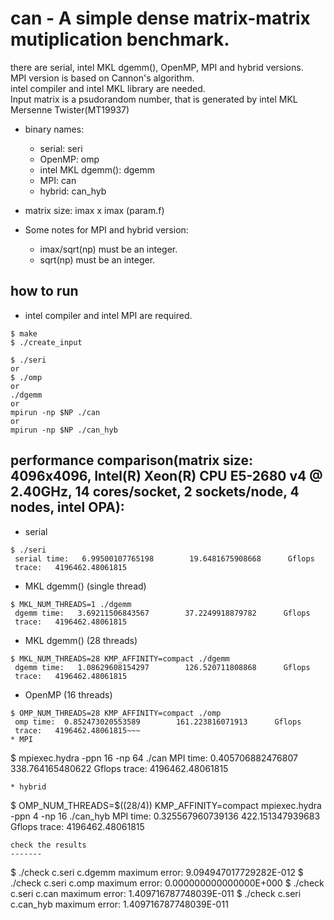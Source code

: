can - A simple dense matrix-matrix mutiplication benchmark.
======
there are serial, intel MKL dgemm(), OpenMP, MPI and hybrid versions.  
MPI version is based on Cannon's algorithm.  
intel compiler and intel MKL library are needed.  
Input matrix is a psudorandom number, that is generated by intel MKL Mersenne Twister(MT19937)  
  
- binary names:  
  - serial: seri  
  - OpenMP: omp  
  - intel MKL dgemm(): dgemm  
  - MPI: can  
  - hybrid: can_hyb  
  
- matrix size: imax x imax (param.f)  
  
- Some notes for MPI and hybrid version:
  - imax/sqrt(np) must be an integer.
  - sqrt(np) must be an integer.

how to run
-------
* intel compiler and intel MPI are required.
~~~
$ make
$ ./create_input

$ ./seri
or
$ ./omp
or
./dgemm
or
mpirun -np $NP ./can
or
mpirun -np $NP ./can_hyb
~~~

performance comparison(matrix size: 4096x4096, Intel(R) Xeon(R) CPU E5-2680 v4 @ 2.40GHz, 14 cores/socket, 2 sockets/node, 4 nodes, intel OPA):
-------

* serial
~~~
$ ./seri
 serial time:   6.99500107765198        19.6481675908668      Gflops
 trace:   4196462.48061815
~~~
* MKL dgemm() (single thread)
~~~
$ MKL_NUM_THREADS=1 ./dgemm
 dgemm time:   3.69211506843567        37.2249918879782      Gflops
 trace:   4196462.48061815
~~~
* MKL dgemm() (28 threads)
~~~
$ MKL_NUM_THREADS=28 KMP_AFFINITY=compact ./dgemm
 dgemm time:   1.08629608154297        126.520711808868      Gflops
 trace:   4196462.48061815
~~~
* OpenMP (16 threads)
~~~
$ OMP_NUM_THREADS=28 KMP_AFFINITY=compact ./omp
 omp time:  0.852473020553589        161.223816071913      Gflops
 trace:   4196462.48061815~~~
* MPI
~~~
$ mpiexec.hydra -ppn 16 -np 64 ./can
 MPI time:  0.405706882476807        338.764165480622      Gflops
 trace:   4196462.48061815
~~~
* hybrid
~~~
$ OMP_NUM_THREADS=$((28/4)) KMP_AFFINITY=compact mpiexec.hydra -ppn 4 -np 16 ./can_hyb
 MPI time:  0.325567960739136        422.151347939683      Gflops
 trace:   4196462.48061815
~~~
check the results
-------
~~~
$ ./check c.seri c.dgemm
 maximum error:  9.094947017729282E-012
$ ./check c.seri c.omp
 maximum error:  0.000000000000000E+000
$ ./check c.seri c.can
 maximum error:  1.409716787748039E-011
$ ./check c.seri c.can_hyb
 maximum error:  1.409716787748039E-011
~~~
